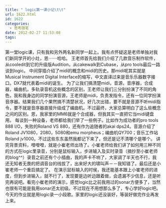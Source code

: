 ```yaml
---
title: " logic第一课小记\t\t"
url: 1622.html
id: 1622
categories:
  - 思考随笔
date: 2012-02-27 11:53:08
tags:
---
```


第一堂logic课，只有我和另外两名新同学一起上。我有点怀疑这是老师单独对我们新同学开的小灶，恩⋯⋯哈哈。 王老师首先给我们介绍了几款音乐制作软件，从cooledit到它的升级版Audition，从cakewalk到Cubase，从pro tools最后一路谈到logic。 中间穿插介绍了midi的概念和midi的历史。那midi呢其实就是Musical Instrument Digital Interface的缩写，中文直译过来是音乐乐器数字接口。DX7就代表着midi的诞生。 为了让我们搞清楚midi，音源，音序器，合成器，编曲机，多轨录音机这些概念的区别，王老师让我们三分别扮演了不同的角色，我和我身边的同学扮演音源，王老师是midi，负责发指令，还有一位同学扮演音序器。结果我们几个果然搞不清楚状况，好几次出错，要不就是音源不听midi指令，要不就是音序器直接升级成了编曲机。不过最终，大家总算明白了这么些概念之间的区别。恩，我家里的MM6就是个合成器，但我其实一直把它当midi键盘用。 每谈到一种设备，老师都给我们举了一些例子。比如作为成功者的pro tools 888 I/O，失败的Roland VS 880，还有作为追随者的akai dps24。音源介绍了Roland JV1080，2080，5080和emu morpheus；编曲机QY700；音乐工作站Roland jv1000。不过这些东东虽然我都记下来了，但还是记不清哪个是哪个。 讲完背景资料，噔噔噔，就是小崔老师出场了。小崔老师给我们讲了如何用三种不同的方式在logic里录音，分别是鼠标输入，步进输入及实时录音（摘抄至小崔老师的blog^^）录音之前还有个小插曲，我的声卡不响了，大家调了半天也不行，我还无知者无畏的把调音台的线拔了，出来好大的啸叫声－－我知错了。最后还是小崔老师一个重启搞定了。 在演示鼠标输入的时侯，我还能基本跟上小崔老师的进度，但到步进输入，就不行了，发现要是边听边跟着做，会遗漏不少信息，还是听完再说吧。看完小崔老师的演示，感觉logic比之前我用过的sonar方便多了，当然也很有可能是我用sonar还太初级。不过现在不用想那么多了，专心学好logic吧。 今天的作业就是用logic录一小段歌。家里的logic还没装好，等装好做完作业再发上来。